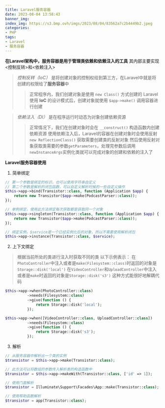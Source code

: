 ```yaml
---
title: Laravel服务容器
date: 2023-08-04 13:58:43
banner_img:
index_img: https://s3.bmp.ovh/imgs/2023/08/04/83562a7c2b4449b2.jpeg
categories:
- PHP
tags:
- Laravel
- 服务容器
---
```


**在Laravel架构中，服务容器是用于管理类依赖和依赖注入的工具**
其内部主要实现<控制反转>和<依赖注入>

> *控制反转（IoC）* 是将创建对象的控制权给到第三方，在Laravel中就是将创建的权限给了**服务容器**中
>> 正常程序内，我们创建对象是使用 `new Class()` 方式创建的
>> Laravel使用 **IoC** 的设计模式后，创建对象就使用 `$app->make()` 调用容器进行创建

> *依赖注入（DI）* 是在程序运行时动态为对象创建依赖资源
>> 正常情况下，我们在创建对象时会在 `__construct()` 构造函数内创建依赖资源
>> 使用依赖注入后，Laravel的容器在创建对象时会使用反射 `new ReflectionClass()` 获取需要创建类的反射对象
>> 然后使用反射对象获取类需要的参数`getParameters`，处理完参数后调用`newInstanceArgs`实例化类就可以完成对象的创建和依赖的注入了


**Laravel服务容器使用**

1. 简单绑定
```php
// 第一个参数是绑定的标识，也可以使用字符串自定义
// 第二个参数是解析的闭包函数，可以自定义解析时候的一些自定义操作
$this->app->bind(Transistor::class, function (Application $app) {
    return new Transistor($app->make(PodcastParser::class));
});

// 单例绑定，使用此方法绑定每次获取都是获取同一个对象
$this->app->singleton(Transistor::class, function (Application $app) {
    return new Transistor($app->make(PodcastParser::class));
});

// 绑定实例，$service是一个已经实例化后的对象，所以不需要使用解析闭包
$this->app->instance(Transistor::class, $service);
```

2. 上下文绑定
> 根据当前所处的类进行注入时获取不同的类
> 以下示例表示：
> 在`PhotoController`中注入或者是`make(Filesystem::class)`时返回的对象是`Storage::disk('local')`
> 在`VideoController`和`UploadController`中注入或者是`make`时返回的对象是`Storage::disk('s3')`
> 这种方式能很好地解耦代码
```php
$this->app->when(PhotoController::class)
          ->needs(Filesystem::class)
          ->give(function () {
              return Storage::disk('local');
          });

$this->app->when([VideoController::class, UploadController::class])
          ->needs(Filesystem::class)
          ->give(function () {
              return Storage::disk('s3');
          });
```

3. 解析
```php
// 从服务容器中解析出一个类的实例
$transistor = $this->app->make(Transistor::class);

// 此方法可以将数组的参数传入解析类的构造函数中
$transistor = $this->app->makeWith(Transistor::class, ['id' => 1]);

// 使用门面解析
$transistor = Illuminate\Support\Facades\App::make(Transistor::class);

// 使用帮助函数解析
$transistor = app(Transistor::class);
```